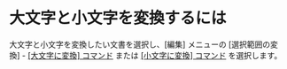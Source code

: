 # 大文字と小文字を変換するには

大文字と小文字を変換したい文書を選択し、\[編集\] メニューの \[選択範囲の変換\] -
[\[大文字に変換\] コマンド](../../cmd/convert/make_upper) または
[\[小文字に変換\] コマンド](../../cmd/convert/make_lower) を選択します。
